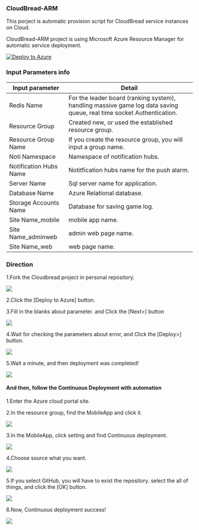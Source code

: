 ### CloudBread-ARM
This porject is automatic provision script for CloudBread service instances on Cloud.

CloudBread-ARM project is using Microsoft Azure Resource Manager for automatic service deployment.

[![Deploy to Azure](http://azuredeploy.net/deploybutton.png)](https://azuredeploy.net/)

### Input Parameters info
Input parameter|Detail
---|---|
Redis Name|For the leader board (ranking system), handling massive game log data saving queue, real time socket Authentication.
Resource Group|Created new, or used the established resource group.
Resource Group Name|If you create the resource group, you will input a group name.
Noti Namespace|Namespace of notification hubs.
Notification Hubs Name|Notitfication hubs name for the push alarm.
Server Name|Sql server name for application.
Database Name|Azure Relational database.
Storage Accounts Name|Database for saving game log.
Site Name_mobile|mobile app name.
Site Name_adminweb|admin web page name.
Site Name_web|web page name.

### Direction
1.Fork the Cloudbread project in personal repository.

![](./cb-arm-direction/deployment/cb-arm-fork.png)

2.Click the [Deploy to Azure] button.

3.Fill in the blanks about parameter. and Click the [Next>] button

![](./cb-arm-direction/deployment/cb-arm-deploy01.png)

4.Wait for checking the parameters about error, and Click the [Deploy>] button.

![](./cb-arm-direction/deployment/cb-arm-deploy02.png)

5.Wait a minute, and then deployment was completed!
 
![](./cb-arm-direction/deployment/cb-arm-deploy03.png)


#### And then, follow the Continuous Deployment with automation
1.Enter the Azure cloud portal site.

2.In the resource group, find the MobileApp and click it.

![](./cb-arm-direction/automationCD/arm-auto01.png)

3.In the MobileApp, click setting and find Continuous deployment.

![](./cb-arm-direction/automationCD/arm-auto02.png)

4.Choose source what you want.

![](./cb-arm-direction/automationCD/arm-auto03.png)

5.If you select GitHub, you will have to exist the repository.
  select the all of things, and click the [OK] button.

![](./cb-arm-direction/automationCD/arm-auto04.png)

6.Now, Continuous deployment success!

![](./cb-arm-direction/automationCD/arm-auto05.png)
